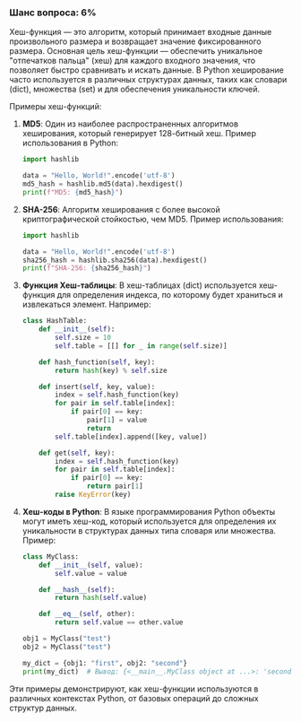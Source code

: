 ### Шанс вопроса: 6%

Хеш-функция — это алгоритм, который принимает входные данные произвольного размера и возвращает значение фиксированного размера. Основная цель хеш-функции — обеспечить уникальное "отпечатков пальца" (хеш) для каждого входного значения, что позволяет быстро сравнивать и искать данные. В Python хеширование часто используется в различных структурах данных, таких как словари (dict), множества (set) и для обеспечения уникальности ключей.

Примеры хеш-функций:
1. **MD5**: Один из наиболее распространенных алгоритмов хеширования, который генерирует 128-битный хеш. Пример использования в Python:
    ```python
    import hashlib

    data = "Hello, World!".encode('utf-8')
    md5_hash = hashlib.md5(data).hexdigest()
    print(f"MD5: {md5_hash}")
    ```

2. **SHA-256**: Алгоритм хеширования с более высокой криптографической стойкостью, чем MD5. Пример использования:
    ```python
    import hashlib

    data = "Hello, World!".encode('utf-8')
    sha256_hash = hashlib.sha256(data).hexdigest()
    print(f"SHA-256: {sha256_hash}")
    ```

3. **Функция Хеш-таблицы**: В хеш-таблицах (dict) используется хеш-функция для определения индекса, по которому будет храниться и извлекаться элемент. Например:
    ```python
    class HashTable:
        def __init__(self):
            self.size = 10
            self.table = [[] for _ in range(self.size)]

        def hash_function(self, key):
            return hash(key) % self.size

        def insert(self, key, value):
            index = self.hash_function(key)
            for pair in self.table[index]:
                if pair[0] == key:
                    pair[1] = value
                    return
            self.table[index].append([key, value])

        def get(self, key):
            index = self.hash_function(key)
            for pair in self.table[index]:
                if pair[0] == key:
                    return pair[1]
            raise KeyError(key)
    ```

4. **Хеш-коды в Python**: В языке программирования Python объекты могут иметь хеш-код, который используется для определения их уникальности в структурах данных типа словаря или множества. Пример:
    ```python
    class MyClass:
        def __init__(self, value):
            self.value = value

        def __hash__(self):
            return hash(self.value)

        def __eq__(self, other):
            return self.value == other.value

    obj1 = MyClass("test")
    obj2 = MyClass("test")

    my_dict = {obj1: "first", obj2: "second"}
    print(my_dict)  # Вывод: {<__main__.MyClass object at ...>: 'second'}
    ```

Эти примеры демонстрируют, как хеш-функции используются в различных контекстах Python, от базовых операций до сложных структур данных.